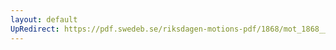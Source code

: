 ```yaml
---
layout: default
UpRedirect: https://pdf.swedeb.se/riksdagen-motions-pdf/1868/mot_1868__fk__00014/mot_1868__fk__00014_002.pdf
---
```

